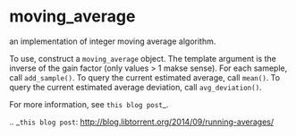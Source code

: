 moving_average
==============

an implementation of integer moving average algorithm.

To use, construct a ``moving_average`` object. The template argument is the
inverse of the gain factor (only values > 1 makse sense). For each sameple,
call ``add_sample()``. To query the current estimated average, call ``mean()``.
To query the current estimated average deviation, call ``avg_deviation()``.

For more information, see `this blog post`_.

.. _`this blog post`: http://blog.libtorrent.org/2014/09/running-averages/

